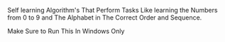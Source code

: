 Self learning Algorithm's That Perform Tasks Like learning the Numbers from 0 to 9 and The Alphabet in The Correct Order and Sequence.



Make Sure to Run This In Windows Only 
